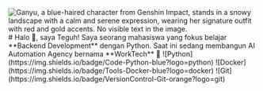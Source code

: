 <div>
  <img src="https://images4.alphacoders.com/113/1130246.jpg" alt="Ganyu, a blue-haired character from Genshin Impact, stands in a snowy landscape with a calm and serene expression, wearing her signature outfit with red and gold accents. No visible text in the image." transparency="true">
  # Halo 👋, saya Teguh!
  Saya seorang mahasiswa yang fokus belajar **Backend Development** dengan Python.  
  Saat ini sedang membangun AI Automation Agency bernama **WorkTech** 🚀
  ![Python](https://img.shields.io/badge/Code-Python-blue?logo=python)
  ![Docker](https://img.shields.io/badge/Tools-Docker-blue?logo=docker)
  ![Git](https://img.shields.io/badge/VersionControl-Git-orange?logo=git)
</div>

